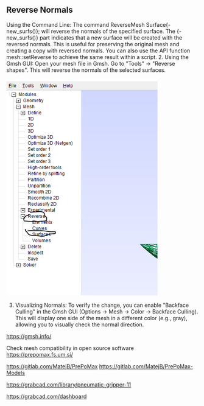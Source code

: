 ## Reverse Normals


Using the Command Line:
The command ReverseMesh Surface{-new_surfs()}; will reverse the normals of the specified surface.
The {-new_surfs()} part indicates that a new surface will be created with the reversed normals. This is useful for preserving the original mesh and creating a copy with reversed normals.
You can also use the API function mesh::setReverse to achieve the same result within a script. 
2. Using the Gmsh GUI:
Open your mesh file in Gmsh.
Go to "Tools" -> "Reverse shapes". This will reverse the normals of the selected surfaces. 

![Reversing normals](image.png)


3. Visualizing Normals:
To verify the change, you can enable "Backface Culling" in the Gmsh GUI (Options -> Mesh -> Color -> Backface Culling).
This will display one side of the mesh in a different color (e.g., gray), allowing you to visually check the normal direction. 








https://gmsh.info/


Check mesh compatibility in open source software
https://prepomax.fs.um.si/

https://gitlab.com/MatejB/PrePoMax
https://gitlab.com/MatejB/PrePoMax-Models


https://grabcad.com/library/pneumatic-gripper-11

https://grabcad.com/dashboard


